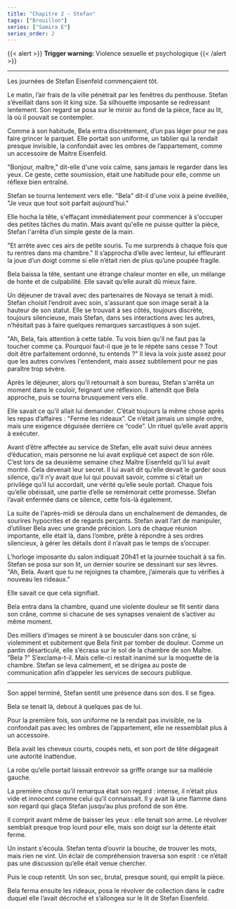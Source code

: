 ```yaml
---
title: "Chapitre 2 - Stefan"
tags: ["Brouillon"]
series: ["Samira E"]
series_order: 2
---
```



{{< alert >}}
**Trigger warning:** Violence sexuelle et psychologique
{{< /alert >}}

---


Les journées de Stefan Eisenfeld commençaient tôt.

Le matin, l’air frais de la ville pénétrait par les fenêtres du penthouse. Stefan s’éveillait dans son lit king size. Sa silhouette imposante se redressant lentement. Son regard se posa sur le miroir au fond de la pièce, face au lit, là où il pouvait se contempler.

Comme à son habitude, Bela entra discrètement, d’un pas léger pour ne pas faire grincer le parquet. Elle portait son uniforme, un tablier qui la rendait presque invisible, la confondait avec les ombres de l’appartement, comme un accessoire de Maitre Eisenfeld.

"Bonjour, maître," dit-elle d'une voix calme, sans jamais le regarder dans les yeux. Ce geste, cette soumission, était une habitude pour elle, comme un réflexe bien entraîné.

Stefan se tourna lentement vers elle. "Bela" dit-il d'une voix à peine éveillée, "Je veux que tout soit parfait aujourd'hui."

Elle hocha la tête, s'effaçant immédiatement pour commencer à s'occuper des petites tâches du matin. Mais avant qu'elle ne puisse quitter la pièce, Stefan l'arrêta d’un simple geste de la main.

"Et arrête avec ces airs de petite souris. Tu me surprends à chaque fois que tu rentres dans ma chambre." Il s’approcha d’elle avec lenteur, lui effleurant la joue d’un doigt comme si elle n’était rien de plus qu’une poupée fragile.

Bela baissa la tête, sentant une étrange chaleur monter en elle, un mélange de honte et de culpabilité. Elle savait qu’elle aurait dû mieux faire.

Un déjeuner de travail avec des partenaires de Novaya se tenait à midi. Stefan choisit l’endroit avec soin, s'assurant que son image serait à la hauteur de son statut. Elle se trouvait à ses côtés, toujours discrète, toujours silencieuse, mais Stefan, dans ses interactions avec les autres, n’hésitait pas à faire quelques remarques sarcastiques à son sujet.

"Ah, Bela, fais attention à cette table. Tu vois bien qu’il ne faut pas la toucher comme ça. Pourquoi faut-il que je te le répète sans cesse ? Tout doit être parfaitement ordonné, tu entends ?" Il leva la voix juste assez pour que les autres convives l'entendent, mais assez subtilement pour ne pas paraître trop sévère.

Après le déjeuner, alors qu’il retournait à son bureau, Stefan s'arrêta un moment dans le couloir, feignant une réflexion. Il attendit que Bela approche, puis se tourna brusquement vers elle.

Elle savait ce qu’il allait lui demander. C’était toujours la même chose après les repas d’affaires : "Ferme les rideaux”. 
Ce n’était jamais un simple ordre, mais une exigence déguisée derrière ce “code”. Un rituel qu’elle avait appris à exécuter.

Avant d’être affectée au service de Stefan, elle avait suivi deux années d’éducation, mais personne ne lui avait expliqué cet aspect de son rôle. C’est lors de sa deuxième semaine chez Maître Eisenfeld qu’il lui avait montré. Cela devenait leur secret. Il lui avait dit qu’elle devait le garder sous silence, qu’il n’y avait que lui qui pouvait savoir, comme si c’était un privilège qu’il lui accordait, une vérité qu’elle seule portait.
Chaque fois qu’elle obéissait, une partie d’elle se remémorait cette promesse. Stefan l’avait enfermée dans ce silence, cette fois-là également.

La suite de l'après-midi se déroula dans un enchaînement de demandes, 
de sourires hypocrites et de regards perçants. 
Stefan avait l’art de manipuler, d’utiliser Bela avec une grande précision. Lors de chaque réunion importante, elle était là, dans l’ombre, prête à répondre à ses ordres silencieux, à gérer les détails dont il n’avait pas le temps de s’occuper.

L’horloge imposante du salon indiquait 20h41 et la journée touchait à sa fin. 
Stefan se posa sur son lit, un dernier sourire se dessinant sur ses lèvres. "Ah, Bela. Avant que tu ne rejoignes ta chambre, j’aimerais que tu vérifies à nouveau les rideaux."

Elle savait ce que cela signifiait.

Bela entra dans la chambre, quand une violente douleur se fit sentir dans son crâne, comme si chacune de ses synapses venaient de s’activer au même moment.

Des milliers d’images se mirent à se bousculer dans son crâne, si violemment et subitement que Bela finit par tomber de douleur. Comme un pantin désarticulé, elle s’écrasa sur le sol de la chambre de son Maître.
”Bela ?” S’exclama-t-il. Mais celle-ci restait inanimé sur la moquette de la chambre.
Stefan se leva calmement, et se dirigea au poste de communication afin d’appeler les services de secours publique.

---

Son appel terminé, Stefan sentit une présence dans son dos. Il se figea. 

Bela se tenait là, debout à quelques pas de lui.

Pour la première fois, son uniforme ne la rendait pas invisible, ne la confondait pas avec les ombres de l’appartement, elle ne ressemblait plus à un accessoire.

Bela avait les cheveux courts, coupés nets, et son port de tête dégageait une autorité inattendue.

La robe qu’elle portait laissait entrevoir sa griffe orange sur sa malléole gauche.

La première chose qu’il remarqua était son regard : intense, il n’était plus vide et innocent comme celui qu’il connaissait. Il y avait là une flamme dans son regard qui glaça Stefan jusqu’au plus profond de son être.

Il comprit avant même de baisser les yeux : elle tenait son arme. Le révolver semblait presque trop lourd pour elle, mais son doigt sur la détente était ferme.

Un instant s'écoula. Stefan tenta d’ouvrir la bouche, de trouver les mots, mais rien ne vint. Un éclair de compréhension traversa son esprit : ce n’était pas une discussion qu’elle était venue chercher.

Puis le coup retentit. Un son sec, brutal, presque sourd, qui emplit la pièce.

Bela ferma ensuite les rideaux, posa le révolver de collection dans le cadre duquel elle l’avait décroché et s’allongea sur le lit de Stefan Eisenfeld.
